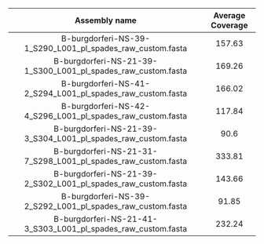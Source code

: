 |                                          Assembly name                                           |      Average Coverage      |
|:------------------------------------------------------------------------------------------------:|:--------------------------:|
|                    B-burgdorferi-NS-39-1_S290_L001_pl_spades_raw_custom.fasta                    |           157.63           |
|                  B-burgdorferi-NS-21-39-1_S300_L001_pl_spades_raw_custom.fasta                   |           169.26           |
|                    B-burgdorferi-NS-41-2_S294_L001_pl_spades_raw_custom.fasta                    |           166.02           |
|                    B-burgdorferi-NS-42-4_S296_L001_pl_spades_raw_custom.fasta                    |           117.84           |
|                  B-burgdorferi-NS-21-39-3_S304_L001_pl_spades_raw_custom.fasta                   |            90.6            |
|                  B-burgdorferi-NS-21-31-7_S298_L001_pl_spades_raw_custom.fasta                   |           333.81           |
|                  B-burgdorferi-NS-21-39-2_S302_L001_pl_spades_raw_custom.fasta                   |           143.66           |
|                    B-burgdorferi-NS-39-2_S292_L001_pl_spades_raw_custom.fasta                    |           91.85            |
|                  B-burgdorferi-NS-21-41-3_S303_L001_pl_spades_raw_custom.fasta                   |           232.24           |
